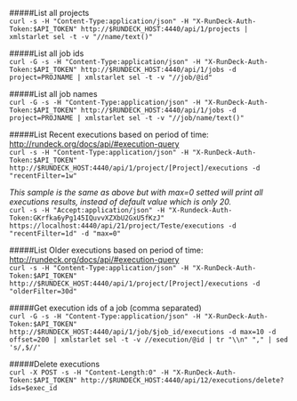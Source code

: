 #####List all projects  
```curl -s -H "Content-Type:application/json" -H "X-RunDeck-Auth-Token:$API_TOKEN" http://$RUNDECK_HOST:4440/api/1/projects | xmlstarlet sel -t -v "//name/text()"```
  
#####List all job ids  
```curl -G -s -H "Content-Type:application/json" -H "X-RunDeck-Auth-Token:$API_TOKEN" http://$RUNDECK_HOST:4440/api/1/jobs -d project=PROJNAME | xmlstarlet sel -t -v "//job/@id"```
  
#####List all job names  
```curl -G -s -H "Content-Type:application/json" -H "X-RunDeck-Auth-Token:$API_TOKEN" http://$RUNDECK_HOST:4440/api/1/jobs -d project=PROJNAME | xmlstarlet sel -t -v "//job/name/text()"```
  
#####List Recent executions based on period of time: http://rundeck.org/docs/api/#execution-query  
```curl -s -H "Content-Type:application/json" -H "X-RunDeck-Auth-Token:$API_TOKEN" http://$RUNDECK_HOST:4440/api/1/project/[Project]/executions -d "recentFilter=1w"```
  
_This sample is the same as above but with max=0 setted will print all executions results, instead of default value which is only 20._  
```curl -s -H "Accept:application/json" -H "X-Rundeck-Auth-Token:GKrfka6yPg145IQuvvXZXbU2GxU5fKzJ" https://localhost:4440/api/21/project/Teste/executions -d "recentFilter=1d" -d "max=0"```
  
#####List Older executions based on period of time: http://rundeck.org/docs/api/#execution-query  
```curl -s -H "Content-Type:application/json" -H "X-RunDeck-Auth-Token:$API_TOKEN" http://$RUNDECK_HOST:4440/api/1/project/[Project]/executions -d "olderFilter=30d"```
  
#####Get execution ids of a job (comma separated)  
```curl -G -s -H "Content-Type:application/json" -H "X-RunDeck-Auth-Token:$API_TOKEN" http://$RUNDECK_HOST:4440/api/1/job/$job_id/executions -d max=10 -d offset=200 | xmlstarlet sel -t -v //execution/@id | tr "\\n" "," | sed 's/,$//'```
  
#####Delete executions  
```curl -X POST -s -H "Content-Length:0" -H "X-RunDeck-Auth-Token:$API_TOKEN" http://$RUNDECK_HOST:4440/api/12/executions/delete?ids=$exec_id```
  
